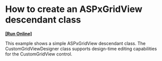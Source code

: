# How to create an ASPxGridView descendant class
<!-- run online -->
**[[Run Online]](https://codecentral.devexpress.com/e512)**
<!-- run online end -->


<p>This example shows a simple ASPxGridView descendant class. The CustomGridViewDesigner class supports design-time editing capabilities for the CustomGridView control.</p>

<br/>


